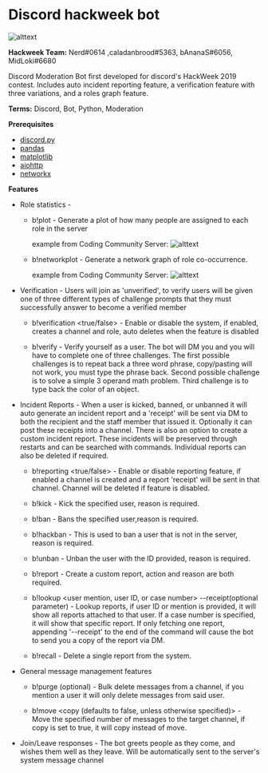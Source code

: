 # Discord hackweek bot
![alttext](https://github.com/FrostByte266/hackweek_bot/blob/dev/assets/Japanese%20Animals.png)

**Hackweek Team:**
Nerd#0614 ,caladanbrood#5363, bAnanaS#6056, MidLoki#6680

Discord Moderation Bot first developed for discord's HackWeek 2019 contest.
Includes auto incident reporting feature, a verification feature with three variations, and a roles graph feature.

 
 **Terms:**
Discord, Bot, Python, Moderation

**Prerequisites**
* [discord.py](https://github.com/Rapptz/discord.py)
* [pandas](https://github.com/pandas-dev/pandas)
* [matplotlib](https://github.com/matplotlib/matplotlib)
* [aiohttp](https://github.com/aio-libs/aiohttp)
* [networkx](https://github.com/networkx)

**Features**

* Role statistics - 
    - b!plot - Generate a plot of how many people are assigned to each role in the server
        
        example from Coding Community Server:
        ![alttext]()
    - b!networkplot - Generate a network graph of role co-occurrence.
        
        example from Coding Community Server:
        ![alttext]()
* Verification - Users will join as 'unverified', to verify users will be given one of three different types of challenge prompts that they must successfully answer to become a verified member
    
    - b!verification <true/false> - Enable or disable the system, if enabled, creates a channel and role, auto deletes when the feature is disabled
    
    - b!verify - Verify yourself as a user. The bot will DM you and you will have to complete one of three challenges. The first possible challenges is to repeat back a three word phrase,
    copy/pasting will not work, you must type the phrase back. Second possible challenge is to solve a simple 3 operand math problem. Third challenge is to type back the color of an object.

* Incident Reports - When a user is kicked, banned, or unbanned it will auto generate an incident report and a 'receipt' will be sent via DM to both the recipient and the staff member that issued it. 
Optionally it can post these receipts into a channel. There is also an option to create a custom incident report. These incidents will be preserved through restarts and can be searched with 
commands. Individual reports can also be deleted if required.
    
    - b!reporting <true/false> - Enable or disable reporting feature, if enabled a channel is created and a report 'receipt' will be sent in that channel. 
    Channel will be deleted if feature is disabled.
    
    - b!kick <user mention or ID> <reason> - Kick the specified user, reason is required.
    
    - b!ban <user mention or ID> <reason> - Bans the specified user,reason is required.
    
    - b!hackban <user ID> <reason> - This is used to ban a user that is not in the server, reason is required.
    
    - b!unban <user ID> <reason> - Unban the user with the ID provided, reason is required.
    
    - b!report <user mention or ID> <action> <reason> - Create a custom report, action and reason are both required.
    
    - b!lookup <user mention, user ID, or case number> --receipt(optional parameter) - Lookup reports, if user ID or mention is provided, it will show all reports attached to that user. 
    If a case number is specified, it will show that specific report. If only fetching one report, appending '--receipt' to the end of the command will cause the bot to send you a copy of the 
    report via DM.
    
    - b!recall <case number> - Delete a single report from the system.
    
* General message management features

    - b!purge <amount> <user mention or ID>(optional) - Bulk delete messages from a channel, if you mention a user it will only delete messages from said user.
    
    - b!move <amount> <target channel> <copy (defaults to false, unless otherwise specified)> - Move the specified number of messages to the target channel, if copy is set to true,
    it will copy instead of move.

* Join/Leave responses - The bot greets people as they come, and wishes them well as they leave. Will be automatically sent to the server's system message channel